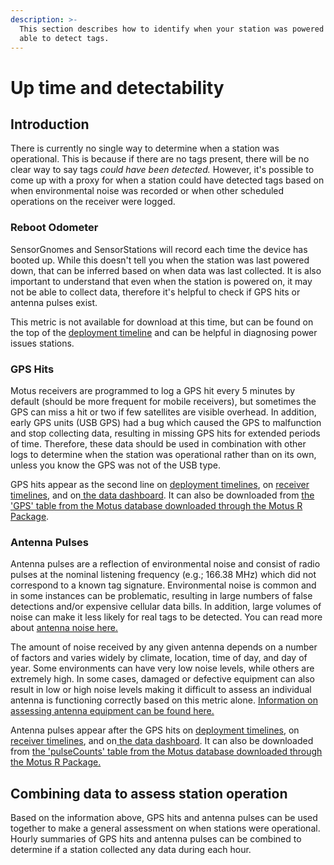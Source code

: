 ```yaml
---
description: >-
  This section describes how to identify when your station was powered on and
  able to detect tags.
---
```


# Up time and detectability

## Introduction

There is currently no single way to determine when a station was operational. This is because if there are no tags present, there will be no clear way to say tags _could have been detected._ However, it's possible to come up with a proxy for when a station could have detected tags based on when environmental noise was recorded or when other scheduled operations on the receiver were logged.

### Reboot Odometer

SensorGnomes and SensorStations will record each time the device has booted up. While this doesn't tell you when the station was last powered down, that can be inferred based on when data was last collected. It is also important to understand that even when the station is powered on, it may not be able to collect data, therefore it's helpful to check if GPS hits or antenna pulses exist.

This metric is not available for download at this time, but can be found on the top of the [deployment timeline](../../project-management/station-management/detection-timelines.md#deployment-timeline) and can be helpful in diagnosing power issues stations.

### GPS Hits

Motus receivers are programmed to log a GPS hit every 5 minutes by default (should be more frequent for mobile receivers), but sometimes the GPS can miss a hit or two if few satellites are visible overhead. In addition, early GPS units (USB GPS) had a bug which caused the GPS to malfunction and stop collecting data, resulting in missing GPS hits for extended periods of time. Therefore, these data should be used in combination with other logs to determine when the station was operational rather than on its own, unless you know the GPS was not of the USB type.&#x20;

GPS hits appear as the second line on [deployment timelines](../../project-management/station-management/detection-timelines.md#deployment-timeline), on [receiver timelines](../../project-management/station-management/detection-timelines.md#receiver-timeline), and on[ the data dashboard](../../project-management/station-management/detection-timelines.md#station-timeline). It can also be downloaded from [the 'GPS' table from the Motus database downloaded through the Motus R Package](https://motuswts.github.io/motus/articles/03-accessing-data.html).

### Antenna Pulses

Antenna pulses are a reflection of environmental noise and consist of radio pulses at the nominal listening frequency (e.g.; 166.38 MHz) which did not correspond to a known tag signature. Environmental noise is common and in some instances can be problematic, resulting in large numbers of false detections and/or expensive cellular data bills. In addition, large volumes of noise can make it less likely for real tags to be detected. You can read more about [antenna noise here.](noisy-stations.md)

The amount of noise received by any given antenna depends on a number of factors and varies widely by climate, location, time of day, and day of year. Some environments can have very low noise levels, while others are extremely high. In some cases, damaged or defective equipment can also result in low or high noise levels making it difficult to assess an individual antenna is functioning correctly based on this metric alone. [Information on assessing antenna equipment can be found here. ](antenna-inspection.md)

Antenna pulses appear after the GPS hits on [deployment timelines](../../project-management/station-management/detection-timelines.md#deployment-timeline), on [receiver timelines](../../project-management/station-management/detection-timelines.md#receiver-timeline), and on[ the data dashboard](../../project-management/station-management/detection-timelines.md#station-timeline). It can also be downloaded from [the 'pulseCounts' table from the Motus database downloaded through the Motus R Package.](https://motuswts.github.io/motus/articles/03-accessing-data.html)

## Combining data to assess station operation

Based on the information above, GPS hits and antenna pulses can be used together to make a general assessment on when stations were operational. Hourly summaries of GPS hits and antenna pulses can be combined to determine if a station collected any data during each hour.&#x20;
